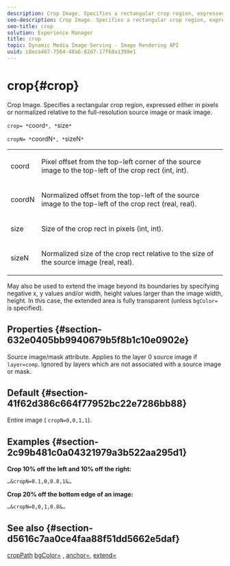 ```yaml
---
description: Crop Image. Specifies a rectangular crop region, expressed either in pixels or normalized relative to the full-resolution source image or mask image.
seo-description: Crop Image. Specifies a rectangular crop region, expressed either in pixels or normalized relative to the full-resolution source image or mask image.
seo-title: crop
solution: Experience Manager
title: crop
topic: Dynamic Media Image Serving - Image Rendering API
uuid: c8eca467-7564-48a6-82d7-17f68a1399e1
---
```


# crop{#crop}

Crop Image. Specifies a rectangular crop region, expressed either in pixels or normalized relative to the full-resolution source image or mask image.

 `crop= *`coord`*, *`size`*`

`cropN= *`coordN`*, *`sizeN`*`

<table id="simpletable_472A9AD67AA64419B0877B0535F8B14A"> 
 <tr class="strow"> 
  <td class="stentry"> <p><span class="codeph"> <span class="varname"> coord</span></span> </p> </td> 
  <td class="stentry"> <p>Pixel offset from the top-left corner of the source image to the top-left of the crop rect (int, int). </p></td> 
 </tr> 
 <tr class="strow"> 
  <td class="stentry"> <p><span class="codeph"> <span class="varname"> coordN</span></span> </p> </td> 
  <td class="stentry"> <p>Normalized offset from the top-left of the source image to the top-left of the crop rect (real, real). </p></td> 
 </tr> 
 <tr class="strow"> 
  <td class="stentry"> <p><span class="codeph"> <span class="varname"> size</span></span> </p></td> 
  <td class="stentry"> <p>Size of the crop rect in pixels (int, int). </p></td> 
 </tr> 
 <tr class="strow"> 
  <td class="stentry"> <p><span class="codeph"> <span class="varname"> sizeN</span></span> </p></td> 
  <td class="stentry"> <p>Normalized size of the crop rect relative to the size of the source image (real, real). </p></td> 
 </tr> 
</table>

May also be used to extend the image beyond its boundaries by specifying negative x, y values and/or width, height values larger than the image width, height. In this case, the extended area is fully transparent (unless `bgColor=` is specified).

## Properties {#section-632e0405bb9940679b5f8b1c10e0902e}

Source image/mask attribute. Applies to the layer 0 source image if `layer=comp`. Ignored by layers which are not associated with a source image or mask.

## Default {#section-41f62d386c664f77952bc22e7286bb88}

Entire image ( `cropN=0,0,1,1`).

## Examples {#section-2c99b481c0a04321979a3b522aa295d1}

**Crop 10% off the left and 10% off the right:**

`…&cropN=0.1,0,0.8,1&…`

**Crop 20% off the bottom edge of an image:**

`…&cropN=0,0,1,0.8&…`

## See also {#section-d5616c7aa0ce4faa88f51dd5662e5daf}

[cropPath](/help/aem-is-ir-api/is-api/http-ref/image-serving-api-ref/c-http-protocol-reference/c-command-reference/r-croppath.md) [bgColor=](../../../../../is-api/http-ref/image-serving-api-ref/c-http-protocol-reference/c-command-reference/r-bgcolor.md#reference-441371ba4ef54fe781887c5ae448f6ab) , [anchor=](../../../../../is-api/http-ref/image-serving-api-ref/c-http-protocol-reference/c-command-reference/r-anchor.md#reference-6661e548ab284b82828d8d94c8ddeb7c), [extend=](../../../../../is-api/http-ref/image-serving-api-ref/c-http-protocol-reference/c-command-reference/r-extend.md#reference-7e9156beb285459d830e2d56782a74ac) 

